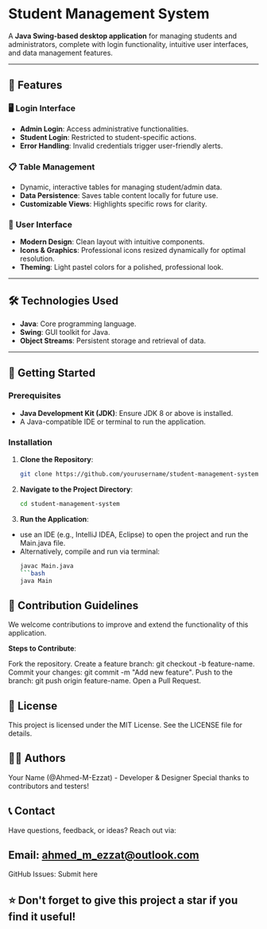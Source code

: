 # Student Management System

A **Java Swing-based desktop application** for managing students and administrators, complete with login functionality, intuitive user interfaces, and data management features.

---

## 📖 Features

### 🖥️ **Login Interface**
- **Admin Login**: Access administrative functionalities.
- **Student Login**: Restricted to student-specific actions.
- **Error Handling**: Invalid credentials trigger user-friendly alerts.

### 📋 **Table Management**
- Dynamic, interactive tables for managing student/admin data.
- **Data Persistence**: Saves table content locally for future use.
- **Customizable Views**: Highlights specific rows for clarity.

### 🎨 **User Interface**
- **Modern Design**: Clean layout with intuitive components.
- **Icons & Graphics**: Professional icons resized dynamically for optimal resolution.
- **Theming**: Light pastel colors for a polished, professional look.

---

## 🛠️ Technologies Used

- **Java**: Core programming language.
- **Swing**: GUI toolkit for Java.
- **Object Streams**: Persistent storage and retrieval of data.

---

## 🚀 Getting Started

### Prerequisites
- **Java Development Kit (JDK)**: Ensure JDK 8 or above is installed.
- A Java-compatible IDE or terminal to run the application.

### Installation

1. **Clone the Repository**:
   ```bash
   git clone https://github.com/yourusername/student-management-system.git

2. **Navigate to the Project Directory**:
   ```bash
   cd student-management-system

3. **Run the Application**:
- use an IDE (e.g., IntelliJ IDEA, Eclipse) to open the project and run the Main.java file.
- Alternatively, compile and run via terminal:
   ```bash
   javac Main.java
   ```bash
   java Main

## 🤝 Contribution Guidelines
We welcome contributions to improve and extend the functionality of this application.

**Steps to Contribute**:

Fork the repository.
Create a feature branch: git checkout -b feature-name.
Commit your changes: git commit -m "Add new feature".
Push to the branch: git push origin feature-name.
Open a Pull Request.

## 📝 License
This project is licensed under the MIT License. See the LICENSE file for details.

## 👨‍💻 Authors
Your Name (@Ahmed-M-Ezzat) - Developer & Designer
Special thanks to contributors and testers!

## 📞 Contact
Have questions, feedback, or ideas? Reach out via:

## Email: ahmed_m_ezzat@outlook.com
GitHub Issues: Submit here

## ⭐ Don't forget to give this project a star if you find it useful!

